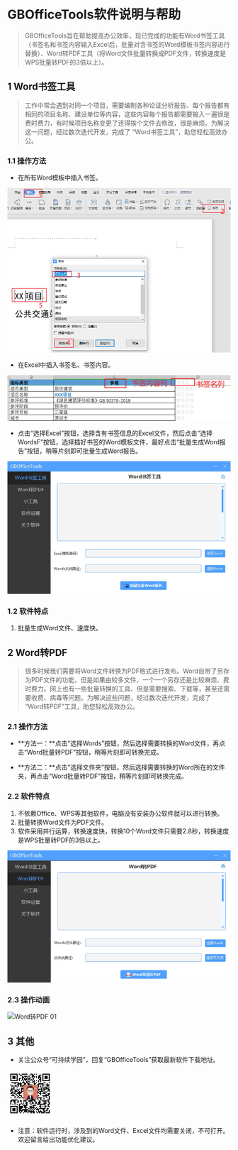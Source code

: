 # GBOfficeTools软件说明与帮助

> GBOfficeTools旨在帮助提高办公效率，现已完成的功能有Word书签工具（书签名和书签内容输入Excel后，批量对含书签的Word模板书签内容进行替换）、Word转PDF工具（将Word文件批量转换成PDF文件，转换速度是WPS批量转PDF的3倍以上）。

## 1 Word书签工具

> 工作中常会遇到对同一个项目，需要编制各种论证分析报告、每个报告都有相同的项目名称、建设单位等内容，这些内容每个报告都需要输入一遍很是费时费力，有时候项目名称变更了还得挨个文件去修改，很是麻烦。为解决这一问题，经过数次迭代开发，完成了 “Word书签工具”，助您轻松高效办公。

### 1.1 操作方法

- 在所有Word模板中插入书签。

![image-20230123195601403](BookmarksTool/_images/image-20230123195601403.png)

- 在Excel中插入书签名、书签内容。

![image-20230123195828759](BookmarksTool/_images/image-20230123195828759.png)

- 点击“选择Excel”按钮，选择含有书签信息的Excel文件，然后点击“选择WordsF”按钮，选择插好书签的Word模板文件，最好点击“批量生成Word报告”按钮，稍等片刻即可批量生成Word报告。

![image-20230123190749249](BookmarksTool/_images/image-20230123190749249.jpg)

### 1.2 软件特点

1. 批量生成Word文件、速度快。

## 2 Word转PDF

> 很多时候我们需要将Word文件转换为PDF格式进行发布。Word自带了另存为PDF文件的功能，但是如果由较多文件，一个一个另存还是比较麻烦、费时费力。网上也有一些批量转换的工具、但是需要搜索、下载等，甚至还需要收费、病毒等问题。为解决这些问题，经过数次迭代开发，完成了 “Word转PDF”工具，助您轻松高效办公。

### 2.1 操作方法

- **方法一：**点击“选择Words”按钮，然后选择需要转换的Word文件，再点击“Word批量转PDF”按钮，稍等片刻即可转换完成。

- **方法二：**点击“选择文件夹”按钮，然后选择需要转换的Word所在的文件夹，再点击“Word批量转PDF”按钮，稍等片刻即可转换完成。

### 2.2 软件特点

1. 不依赖Office、WPS等其他软件，电脑没有安装办公软件就可以进行转换。
2. 批量转换Word文件为PDF文件。
3. 软件采用并行运算，转换速度快，转换10个Word文件只需要2.8秒，转换速度是WPS批量转PDF的3倍以上。

![image-20230123191039224](BookmarksTool/_images/image-20230123191039224.jpg)

### 2.3 操作动画

![Word转PDF 01](BookmarksTool/_images/Word转PDF.gif)

## 3 其他

- 关注公众号“可持续学园”，回复“GBOfficeTools”获取最新软件下载地址。

![微信公众号](BookmarksTool/_images/微信公众号.jpg)

- 注意：软件运行时，涉及到的Word文件、Excel文件均需要关闭，不可打开。欢迎留言给出功能优化建议。